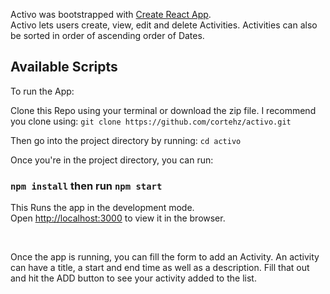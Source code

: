 Activo was bootstrapped with [Create React App](https://github.com/facebook/create-react-app). <br/>
Activo lets users create, view, edit and delete Activities. Activities can also be sorted in order of ascending order of Dates.

## Available Scripts
To run the App: 

Clone this Repo using your terminal or download the zip file. I recommend you clone using: `git clone https://github.com/cortehz/activo.git`

Then go into the project directory by running: `cd activo`

Once you're in the project directory, you can run:

### `npm install` then run `npm start`

This Runs the app in the development mode.<br />
Open [http://localhost:3000](http://localhost:3000) to view it in the browser.

<br/>

Once the app is running, you can fill the form to add an Activity. An activity can have a title, a start and end time as well as a description. Fill that out and hit the ADD button to see your activity added to the list.

